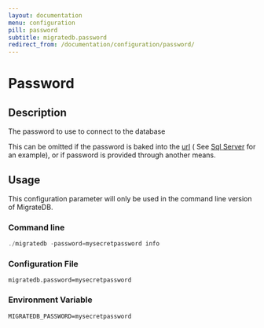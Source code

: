 ```yaml
---
layout: documentation
menu: configuration
pill: password
subtitle: migratedb.password
redirect_from: /documentation/configuration/password/
---
```


# Password

## Description

The password to use to connect to the database

This can be omitted if the password is baked into the [url](/migratedb/documentation/configuration/parameters/url) (
See [Sql Server](/migratedb/documentation/database/sqlserver#windows-authentication) for an example), or if password is provided
through another means.

## Usage

This configuration parameter will only be used in the command line version of MigrateDB.

### Command line

```powershell
./migratedb -password=mysecretpassword info
```

### Configuration File

```properties
migratedb.password=mysecretpassword
```

### Environment Variable

```properties
MIGRATEDB_PASSWORD=mysecretpassword
```
